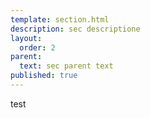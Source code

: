 ```yaml
---
template: section.html
description: sec descriptione
layout:
  order: 2
parent:
  text: sec parent text
published: true
---
```


test
